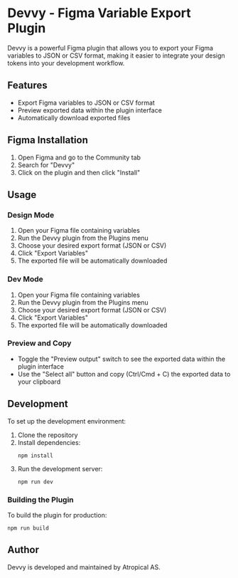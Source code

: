 # Devvy - Figma Variable Export Plugin

Devvy is a powerful Figma plugin that allows you to export your Figma variables to JSON or CSV format, making it easier to integrate your design tokens into your development workflow.

## Features

- Export Figma variables to JSON or CSV format
- Preview exported data within the plugin interface
- Automatically download exported files

## Figma Installation

1. Open Figma and go to the Community tab
2. Search for "Devvy"
3. Click on the plugin and then click "Install"

## Usage
### Design Mode
1. Open your Figma file containing variables
2. Run the Devvy plugin from the Plugins menu
3. Choose your desired export format (JSON or CSV)
4. Click "Export Variables"
5. The exported file will be automatically downloaded

### Dev Mode
1. Open your Figma file containing variables
2. Run the Devvy plugin from the Plugins menu
3. Choose your desired export format (JSON or CSV)
4. Click "Export Variables"
5. The exported file will be automatically downloaded

### Preview and Copy

- Toggle the "Preview output" switch to see the exported data within the plugin interface
- Use the "Select all" button and copy (Ctrl/Cmd + C) the exported data to your clipboard

## Development

To set up the development environment:

1. Clone the repository
2. Install dependencies:
   ```
   npm install
   ```
3. Run the development server:
   ```
   npm run dev
   ```

### Building the Plugin

To build the plugin for production:
```
npm run build
```
## Author
Devvy is developed and maintained by Atropical AS.